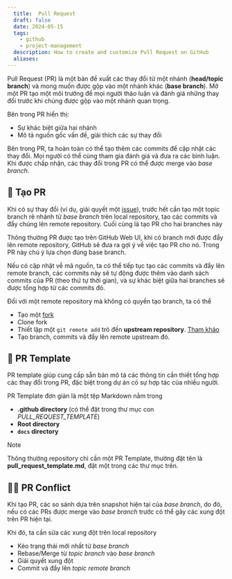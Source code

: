 ```yaml
---
  title:  Pull Request
  draft: false
  date: 2024-05-15
  tags:
    - github
    - project-management
  description: How to create and customize Pull Request on GitHub
  aliases: 
---
```


Pull Request (PR) là một bản đề xuất các thay đổi từ một nhánh (**head/topic branch**) và mong muốn được gộp vào một nhánh khác (**base branch**). Mở một PR tạo một môi trường để mọi người thảo luận và đánh giá những thay đổi trước khi chúng được gộp vào một nhánh quan trọng.

Bên trong PR hiển thị:

- Sự khác biệt giữa hai nhánh
- Mô tả nguồn gốc vấn đề, giải thích các sự thay đổi

Bên trong PR, ta hoàn toàn có thể tạo thêm các commits để cập nhật các thay đổi. Mọi người có thể cùng tham gia đánh giá và đưa ra các bình luận. Khi được chấp nhận, các thay đổi trong PR có thể được merge vào _base branch_.

## 📝 Tạo PR

Khi có sự thay đổi (ví dụ, giải quyết một [issue](git/issue.md)), trước hết cần tạo một topic branch rẽ nhánh từ _base branch_ trên local repository, tạo các commits và đẩy chúng lên remote repository. Cuối cùng là tạo PR cho hai branches này

Thông thường PR được tạo trên GitHub Web UI, khi có branch mới được đẩy lên remote repository, GitHub sẽ đưa ra gợi ý về việc tạo PR cho nó. Trong PR này chú ý lựa chọn đúng base branch.

Nếu có cập nhật về mã nguồn, ta có thể tiếp tục tạo các commits và đẩy lên remote branch, các commits này sẽ tự động được thêm vào danh sách commits của PR (theo thứ tự thời gian), và sự khác biệt giữa hai branches sẽ được tổng hợp từ các commits đó.

Đối với một remote repository mà không có quyền tạo branch, ta có thể

- Tạo một [fork](git/fork.md)
- Clone fork
- Thiết lập một `git remote add` trỏ đến **upstream repository**. [Tham khảo](https://docs.github.com/en/pull-requests/collaborating-with-pull-requests/working-with-forks/configuring-a-remote-repository-for-a-fork)
- Tạo branch, commits và đẩy lên remote upstream đó.

## 📃 PR Template

PR template giúp cung cấp sẵn bản mô tả các thông tin cần thiết tổng hợp các thay đổi trong PR, đặc biệt trong dự án có sự hợp tác của nhiều người.

PR Template đơn giản là một tệp Markdown nằm trong

- **.github directory** (có thể đặt trong thư mục con _PULL_REQUEST_TEMPLATE_)
- **Root directory**
- **`docs` directory**

> [!note]
>
> Thông thường repository chỉ cần một PR Template, thường đặt tên là **pull_request_template.md**, đặt một trong các thư mục trên.

## ⛓️‍💥 PR Conflict

Khi tạo PR, các so sánh dựa trên snapshot hiện tại của _base branch_, do đó, nếu có các PRs được merge vào _base branch_ trước có thể gây các xung đột trên PR hiện tại.

Khi đó, ta cần sửa các xung đột trên local repository

- Kéo trạng thái mới nhất từ _base branch_
- Rebase/Merge từ _topic branch_ vào _base branch_
- Giải quyết xung đột
- Commit và đẩy lên _topic remote branch_
